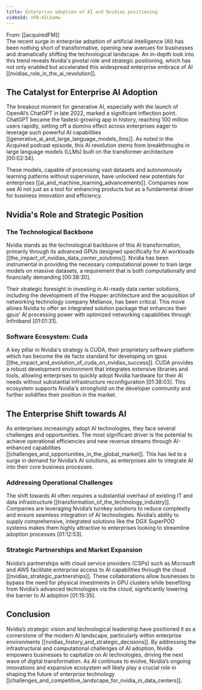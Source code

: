 ```yaml
---
title: Enterprise adoption of AI and Nvidias positioning
videoId: nFB-AILkamw
---
```


From: [[acquiredFM]] <br/> 
The recent surge in enterprise adoption of artificial intelligence (AI) has been nothing short of transformative, opening new avenues for businesses and dramatically shifting the technological landscape. An in-depth look into this trend reveals Nvidia's pivotal role and strategic positioning, which has not only enabled but accelerated this widespread enterprise embrace of AI [[nvidias_role_in_the_ai_revolution]].

## The Catalyst for Enterprise AI Adoption

The breakout moment for generative AI, especially with the launch of OpenAI’s ChatGPT in late 2022, marked a significant inflection point. ChatGPT became the fastest-growing app in history, reaching 100 million users rapidly, setting off a domino effect across enterprises eager to leverage such powerful AI capabilities [[generative_ai_and_large_language_models_llms]]. As noted in the Acquired podcast episode, this AI revolution stems from breakthroughs in large language models (LLMs) built on the transformer architecture <a class="yt-timestamp" data-t="00:02:34">[00:02:34]</a>.

These models, capable of processing vast datasets and autonomously learning patterns without supervision, have unlocked new potentials for enterprises [[ai_and_machine_learning_advancements]]. Companies now see AI not just as a tool for enhancing products but as a fundamental driver for business innovation and efficiency.

## Nvidia's Role and Strategic Position

### The Technological Backbone

Nvidia stands as the technological backbone of this AI transformation, primarily through its advanced GPUs designed specifically for AI workloads [[the_impact_of_nvidias_data_center_solutions]]. Nvidia has been instrumental in providing the necessary computational power to train large models on massive datasets, a requirement that is both computationally and financially demanding <a class="yt-timestamp" data-t="00:38:30">[00:38:30]</a>.

Their strategic foresight in investing in AI-ready data center solutions, including the development of the Hopper architecture and the acquisition of networking technology company Mellanox, has been critical. This move allows Nvidia to offer an integrated solution package that enhances their gpus' AI processing power with optimized networking capabilities through Infiniband <a class="yt-timestamp" data-t="01:01:31">[01:01:31]</a>.

### Software Ecosystem: Cuda

A key pillar in Nvidia's strategy is CUDA, their proprietary software platform which has become the de facto standard for developing on gpus [[the_impact_and_evolution_of_cuda_on_nvidias_success]]. CUDA provides a robust development environment that integrates extensive libraries and tools, allowing enterprises to quickly adopt Nvidia hardware for their AI needs without substantial infrastructure reconfiguration <a class="yt-timestamp" data-t="01:38:03">[01:38:03]</a>. This ecosystem supports Nvidia's stronghold on the developer community and further solidifies their position in the market.

## The Enterprise Shift towards AI

As enterprises increasingly adopt AI technologies, they face several challenges and opportunities. The most significant driver is the potential to achieve operational efficiencies and new revenue streams through AI-enhanced capabilities [[challenges_and_opportunities_in_the_global_market]]. This has led to a surge in demand for Nvidia’s AI solutions, as enterprises aim to integrate AI into their core business processes.

### Addressing Operational Challenges

The shift towards AI often requires a substantial overhaul of existing IT and data infrastructure [[transformation_of_the_technology_industry]]. Companies are leveraging Nvidia’s turnkey solutions to reduce complexity and ensure seamless integration of AI technologies. Nvidia’s ability to supply comprehensive, integrated solutions like the DGX SuperPOD systems makes them highly attractive to enterprises looking to streamline adoption processes <a class="yt-timestamp" data-t="01:12:53">[01:12:53]</a>.

### Strategic Partnerships and Market Expansion

Nvidia’s partnerships with cloud service providers (CSPs) such as Microsoft and AWS facilitate enterprise access to AI capabilities through the cloud [[nvidias_strategic_partnerships]]. These collaborations allow businesses to bypass the need for physical investments in GPU clusters while benefiting from Nvidia’s advanced technologies via the cloud, significantly lowering the barrier to AI adoption <a class="yt-timestamp" data-t="01:15:35">[01:15:35]</a>.

## Conclusion

Nvidia’s strategic vision and technological leadership have positioned it as a cornerstone of the modern AI landscape, particularly within enterprise environments [[nvidias_history_and_strategic_decisions]]. By addressing the infrastructural and computational challenges of AI adoption, Nvidia empowers businesses to capitalize on AI technologies, driving the next wave of digital transformation. As AI continues to evolve, Nvidia’s ongoing innovations and expansive ecosystem will likely play a crucial role in shaping the future of enterprise technology [[challenges_and_competitive_landscape_for_nvidia_in_data_centers]].